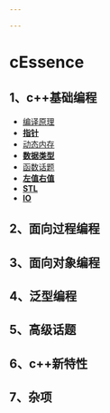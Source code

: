 ```yaml
---

---
```


# cEssence

## 1、c++基础编程

- [编译原理](basicsProgram\PrincipleofCompiler)
- [**指针**](basicsProgram/pointerTopic)
- [动态内存](basicsProgram\dynamicMemory)
- **[数据类型](basicsProgram/dataType)**
- [函数话题](basicsProgram\function)
- **[左值右值](basicsProgram/reference)**
- **[STL](basicsProgram/container)**
- **[IO](basicsProgram/IO)**

## 2、面向过程编程

## 3、面向对象编程

## 4、泛型编程

## 5、高级话题

## 6、c++新特性

## 7、杂项





